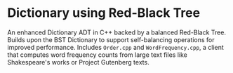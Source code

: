 # Dictionary using Red-Black Tree

An enhanced Dictionary ADT in C++ backed by a balanced Red-Black Tree. Builds upon the BST Dictionary to support self-balancing operations for improved performance. Includes `Order.cpp` and `WordFrequency.cpp`, a client that computes word frequency counts from large text files like Shakespeare's works or Project Gutenberg texts.
